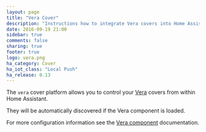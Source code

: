 ```yaml
---
layout: page
title: "Vera Cover"
description: "Instructions how to integrate Vera covers into Home Assistant."
date: 2016-09-19 21:00
sidebar: true
comments: false
sharing: true
footer: true
logo: vera.png
ha_category: Cover
ha_iot_class: "Local Push"
ha_release: 0.13
---
```


The `vera` cover platform allows you to control your [Vera](http://getvera.com/) covers from within Home Assistant.

They will be automatically discovered if the Vera component is loaded.

For more configuration information see the [Vera component](/components/vera/) documentation.

